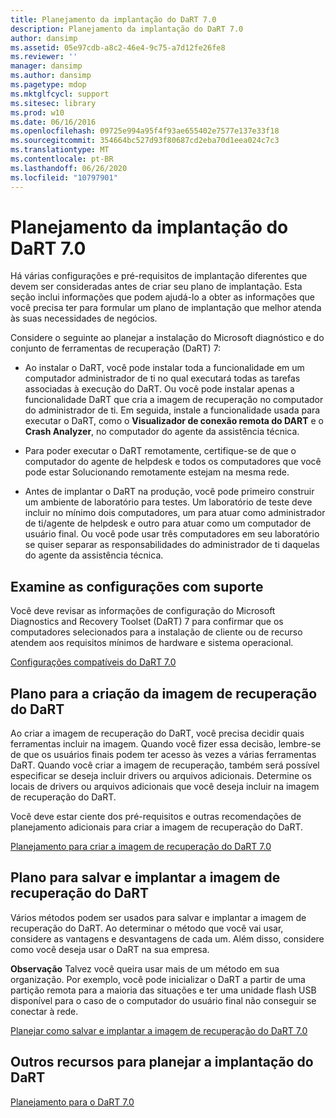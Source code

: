 ```yaml
---
title: Planejamento da implantação do DaRT 7.0
description: Planejamento da implantação do DaRT 7.0
author: dansimp
ms.assetid: 05e97cdb-a8c2-46e4-9c75-a7d12fe26fe8
ms.reviewer: ''
manager: dansimp
ms.author: dansimp
ms.pagetype: mdop
ms.mktglfcycl: support
ms.sitesec: library
ms.prod: w10
ms.date: 06/16/2016
ms.openlocfilehash: 09725e994a95f4f93ae655402e7577e137e33f18
ms.sourcegitcommit: 354664bc527d93f80687cd2eba70d1eea024c7c3
ms.translationtype: MT
ms.contentlocale: pt-BR
ms.lasthandoff: 06/26/2020
ms.locfileid: "10797901"
---
```

# Planejamento da implantação do DaRT 7.0


Há várias configurações e pré-requisitos de implantação diferentes que devem ser consideradas antes de criar seu plano de implantação. Esta seção inclui informações que podem ajudá-lo a obter as informações que você precisa ter para formular um plano de implantação que melhor atenda às suas necessidades de negócios.

Considere o seguinte ao planejar a instalação do Microsoft diagnóstico e do conjunto de ferramentas de recuperação (DaRT) 7:

-   Ao instalar o DaRT, você pode instalar toda a funcionalidade em um computador administrador de ti no qual executará todas as tarefas associadas à execução do DaRT. Ou você pode instalar apenas a funcionalidade DaRT que cria a imagem de recuperação no computador do administrador de ti. Em seguida, instale a funcionalidade usada para executar o DaRT, como o **Visualizador de conexão remota do DART** e o **Crash Analyzer**, no computador do agente da assistência técnica.

-   Para poder executar o DaRT remotamente, certifique-se de que o computador do agente de helpdesk e todos os computadores que você pode estar Solucionando remotamente estejam na mesma rede.

-   Antes de implantar o DaRT na produção, você pode primeiro construir um ambiente de laboratório para testes. Um laboratório de teste deve incluir no mínimo dois computadores, um para atuar como administrador de ti/agente de helpdesk e outro para atuar como um computador de usuário final. Ou você pode usar três computadores em seu laboratório se quiser separar as responsabilidades do administrador de ti daquelas do agente da assistência técnica.

## Examine as configurações com suporte


Você deve revisar as informações de configuração do Microsoft Diagnostics and Recovery Toolset (DaRT) 7 para confirmar que os computadores selecionados para a instalação de cliente ou de recurso atendem aos requisitos mínimos de hardware e sistema operacional.

[Configurações compatíveis do DaRT 7.0](dart-70-supported-configurations-dart-7.md)

## Plano para a criação da imagem de recuperação do DaRT


Ao criar a imagem de recuperação do DaRT, você precisa decidir quais ferramentas incluir na imagem. Quando você fizer essa decisão, lembre-se de que os usuários finais podem ter acesso às vezes a várias ferramentas DaRT. Quando você criar a imagem de recuperação, também será possível especificar se deseja incluir drivers ou arquivos adicionais. Determine os locais de drivers ou arquivos adicionais que você deseja incluir na imagem de recuperação do DaRT.

Você deve estar ciente dos pré-requisitos e outras recomendações de planejamento adicionais para criar a imagem de recuperação do DaRT.

[Planejamento para criar a imagem de recuperação do DaRT 7.0](planning-to-create-the-dart-70-recovery-image.md)

## Plano para salvar e implantar a imagem de recuperação do DaRT


Vários métodos podem ser usados para salvar e implantar a imagem de recuperação do DaRT. Ao determinar o método que você vai usar, considere as vantagens e desvantagens de cada um. Além disso, considere como você deseja usar o DaRT na sua empresa.

**Observação**  Talvez você queira usar mais de um método em sua organização. Por exemplo, você pode inicializar o DaRT a partir de uma partição remota para a maioria das situações e ter uma unidade flash USB disponível para o caso de o computador do usuário final não conseguir se conectar à rede.

 

[Planejar como salvar e implantar a imagem de recuperação do DaRT 7.0](planning-how-to-save-and-deploy-the-dart-70-recovery-image.md)

## Outros recursos para planejar a implantação do DaRT


[Planejamento para o DaRT 7.0](planning-for-dart-70-new-ia.md)

 

 





